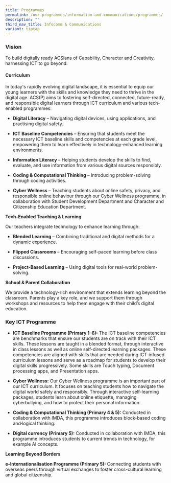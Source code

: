 ```yaml
---
title: Programmes
permalink: /our-programmes/information-and-communications/programmes/
description: ""
third_nav_title: Infocomm & Communications
variant: tiptap
---
```

<h3><strong>Vision</strong></h3>
<p>To build digitally ready ACSians of Capability, Character and Creativity,
harnessing ICT to go beyond.</p>
<h4><strong>Curriculum</strong></h4>
<p>In today's rapidly evolving digital landscape, it is essential to equip
our young learners with the skills and knowledge they need to thrive in
the digital age. ACS(P) aims to fostering self-directed, connected, future-ready,
and responsible digital learners through ICT curriculum and various tech-enabled
programmes:</p>
<ul data-tight="true" class="tight">
<li>
<p><strong>Digital Literacy</strong> – Navigating digital devices, using applications,
and practising digital safety.</p>
<p></p>
</li>
<li>
<p><strong>ICT Baseline Competencies</strong> – Ensuring that students meet
the necessary ICT baseline skills and competencies at each grade level,
empowering them to learn effectively in technology-enhanced learning environments.</p>
<p></p>
</li>
<li>
<p><strong>Information Literacy</strong> – Helping students develop the skills
to find, evaluate, and use information from various digital sources responsibly.</p>
<p></p>
</li>
<li>
<p><strong>Coding &amp; Computational Thinking</strong> – Introducing problem-solving
through coding activities.</p>
<p></p>
</li>
<li>
<p><strong>Cyber Wellness</strong> – Teaching students about online safety,
privacy, and responsible online behaviour through our Cyber Wellness programme,
in collaboration with Student Development Department and Character and
Citizenship Education Department.</p>
</li>
</ul>
<p><strong>Tech-Enabled Teaching &amp; Learning</strong> 
</p>
<p>Our teachers integrate technology to enhance learning through:</p>
<ul data-tight="true" class="tight">
<li>
<p><strong>Blended Learning</strong> – Combining traditional and digital methods
for a dynamic experience.</p>
</li>
<li>
<p><strong>Flipped Classrooms</strong> – Encouraging self-paced learning before
class discussions.</p>
</li>
<li>
<p><strong>Project-Based Learning</strong> – Using digital tools for real-world
problem-solving.</p>
</li>
</ul>
<p><strong>School &amp; Parent Collaboration</strong> 
</p>
<p>We provide a technology-rich environment that extends learning beyond
the classroom. Parents play a key role, and we support them through workshops
and resources to help them engage with their child’s digital education.</p>
<h3><strong>Key ICT Programme</strong></h3>
<ul data-tight="true" class="tight">
<li>
<p><strong>ICT Baseline Programme (Primary 1–6):</strong> The ICT baseline
competencies are benchmarks that ensure our students are on track with
their ICT skills. These lessons are taught in a blended format, through
interactive in class lessons as well as online self-directed learning packages.
These competencies are aligned with skills that are needed during ICT-infused
curriculum lessons and serve as a roadmap for students to develop their
digital skills progressively. Some skills are Touch typing, Document processing
apps, and Presentation apps.</p>
<p></p>
</li>
<li>
<p><strong>Cyber Wellness:</strong> Our Cyber Wellness programme is an important
part of our ICT curriculum. It focuses on teaching students how to navigate
the digital world safely and responsibly. Through interactive self-learning
packages, students learn about online etiquette, managing cyberbullying,
and how to protect their personal information.</p>
<p></p>
</li>
<li>
<p><strong>Coding &amp; Computational Thinking (Primary 4 &amp; 5):</strong> Conducted
in collaboration with IMDA, this programme introduces block-based coding
and<s> </s>logical thinking.</p>
<p></p>
</li>
<li>
<p><strong>Digital currency (Primary 5):</strong> Conducted in collaboration
with IMDA, this programme introduces students to current trends in technology,
for example AI concepts.</p>
</li>
</ul>
<p><strong>Learning Beyond Borders</strong>
</p>
<p><strong>e-Internationalisation Programme (Primary 5):</strong> Connecting
students with overseas peers through virtual exchanges to foster cross-cultural
learning and global citizenship.</p>
<p></p>
<p></p>